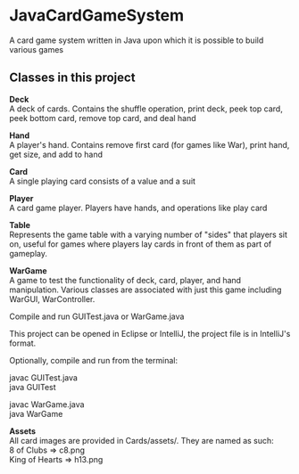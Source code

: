 JavaCardGameSystem
==================


A card game system written in Java upon which it is possible to build various games

<h2>Classes in this project</h2>

**Deck** <br>
A deck of cards. Contains the shuffle operation, print deck, peek top card, peek bottom card, remove top card, and deal hand

**Hand** <br>
A player's hand. Contains remove first card (for games like War), print hand, get size, and add to hand

**Card** <br>
A single playing card consists of a value and a suit

**Player** <br>
A card game player. Players have hands, and operations like play card

**Table** <br>
Represents the game table with a varying number of "sides" that players sit on, useful for games where players lay cards in front of them as part of gameplay.

**WarGame** <br>
A game to test the functionality of deck, card, player, and hand manipulation.
Various classes are associated with just this game including WarGUI, WarController.



Compile and run GUITest.java or WarGame.java

This project can be opened in Eclipse or IntelliJ, the project file is in IntelliJ's format.

Optionally, compile and run from the terminal:

javac GUITest.java<br>
java GUITest

javac WarGame.java<br>
java WarGame

**Assets** <br>
All card images are provided in Cards/assets/. They are named as such: <br>
8 of Clubs => c8.png <br>
King of Hearts => h13.png

